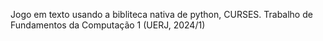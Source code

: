 Jogo em texto usando a bibliteca nativa de python, CURSES.
Trabalho de Fundamentos da Computação 1 (UERJ, 2024/1)
